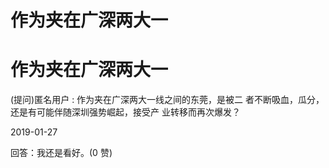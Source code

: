 # 作为夹在广深两大一

# 作为夹在广深两大一

(提问)匿名用户 : 作为夹在广深两大一线之间的东莞，是被二 者不断吸血，瓜分，还是有可能伴随深圳强势崛起，接受产 业转移而再次爆发？

2019-01-27

回答：我还是看好。(0 赞)